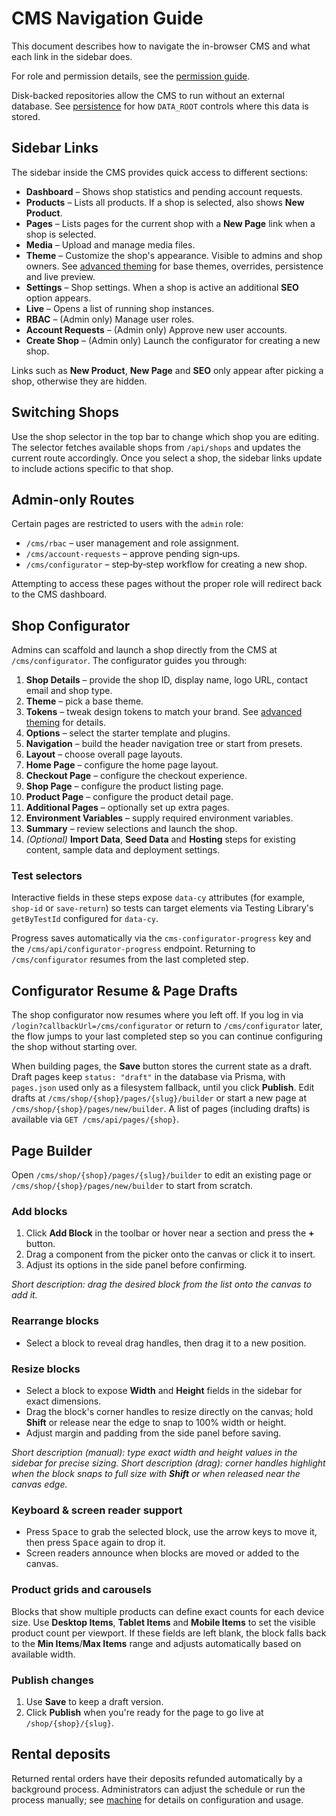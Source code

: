 # CMS Navigation Guide

This document describes how to navigate the in-browser CMS and what each link in the sidebar does.

For role and permission details, see the [permission guide](./permissions.md).

Disk-backed repositories allow the CMS to run without an external database. See [persistence](./persistence.md) for how `DATA_ROOT` controls where this data is stored.

## Sidebar Links

The sidebar inside the CMS provides quick access to different sections:

- **Dashboard** – Shows shop statistics and pending account requests.
- **Products** – Lists all products. If a shop is selected, also shows **New Product**.
- **Pages** – Lists pages for the current shop with a **New Page** link when a shop is selected.
- **Media** – Upload and manage media files.
- **Theme** – Customize the shop's appearance. Visible to admins and shop owners. See [advanced theming](./theming-advanced.md) for base themes, overrides, persistence and live preview.
- **Settings** – Shop settings. When a shop is active an additional **SEO** option appears.
- **Live** – Opens a list of running shop instances.
- **RBAC** – (Admin only) Manage user roles.
- **Account Requests** – (Admin only) Approve new user accounts.
- **Create Shop** – (Admin only) Launch the configurator for creating a new shop.

Links such as **New Product**, **New Page** and **SEO** only appear after picking a shop, otherwise they are hidden.

## Switching Shops

Use the shop selector in the top bar to change which shop you are editing. The selector fetches available shops from `/api/shops` and updates the current route accordingly. Once you select a shop, the sidebar links update to include actions specific to that shop.

## Admin‑only Routes

Certain pages are restricted to users with the `admin` role:

- `/cms/rbac` – user management and role assignment.
- `/cms/account-requests` – approve pending sign‑ups.
- `/cms/configurator` – step‑by‑step workflow for creating a new shop.

Attempting to access these pages without the proper role will redirect back to the CMS dashboard.

## Shop Configurator

Admins can scaffold and launch a shop directly from the CMS at `/cms/configurator`. The configurator guides you through:

1. **Shop Details** – provide the shop ID, display name, logo URL, contact email and shop type.
2. **Theme** – pick a base theme.
3. **Tokens** – tweak design tokens to match your brand. See [advanced theming](./theming-advanced.md) for details.
4. **Options** – select the starter template and plugins.
5. **Navigation** – build the header navigation tree or start from presets.
6. **Layout** – choose overall page layouts.
7. **Home Page** – configure the home page layout.
8. **Checkout Page** – configure the checkout experience.
9. **Shop Page** – configure the product listing page.
10. **Product Page** – configure the product detail page.
11. **Additional Pages** – optionally set up extra pages.
12. **Environment Variables** – supply required environment variables.
13. **Summary** – review selections and launch the shop.
14. _(Optional)_ **Import Data**, **Seed Data** and **Hosting** steps for existing content, sample data and deployment settings.

### Test selectors

Interactive fields in these steps expose `data-cy` attributes (for example,
`shop-id` or `save-return`) so tests can target elements via Testing
Library's `getByTestId` configured for `data-cy`.

Progress saves automatically via the `cms-configurator-progress` key and the `/cms/api/configurator-progress` endpoint. Returning to `/cms/configurator` resumes from the last completed step.

## Configurator Resume & Page Drafts

The shop configurator now resumes where you left off. If you log in via
`/login?callbackUrl=/cms/configurator` or return to `/cms/configurator` later, the flow jumps
to your last completed step so you can continue configuring the shop without
starting over.

When building pages, the **Save** button stores the current state as a draft.
Draft pages keep `status: "draft"` in the database via Prisma, with `pages.json` used only as a filesystem fallback, until you click **Publish**.
Edit drafts at `/cms/shop/{shop}/pages/{slug}/builder` or start a new page at
`/cms/shop/{shop}/pages/new/builder`. A list of pages (including drafts) is
available via `GET /cms/api/pages/{shop}`.

## Page Builder

Open `/cms/shop/{shop}/pages/{slug}/builder` to edit an existing page or
`/cms/shop/{shop}/pages/new/builder` to start from scratch.

### Add blocks

1. Click **Add Block** in the toolbar or hover near a section and press the **+**
   button.
2. Drag a component from the picker onto the canvas or click it to insert.
3. Adjust its options in the side panel before confirming.

_Short description: drag the desired block from the list onto the canvas to add it._

### Rearrange blocks

- Select a block to reveal drag handles, then drag it to a new position.

### Resize blocks

- Select a block to expose **Width** and **Height** fields in the sidebar for exact dimensions.
- Drag the block's corner handles to resize directly on the canvas; hold **Shift** or release near the edge to snap to 100% width or height.
- Adjust margin and padding from the side panel before saving.

_Short description (manual): type exact width and height values in the sidebar for precise sizing._
_Short description (drag): corner handles highlight when the block snaps to full size with **Shift** or when released near the canvas edge._

### Keyboard & screen reader support

- Press <kbd>Space</kbd> to grab the selected block, use the arrow keys to move
  it, then press <kbd>Space</kbd> again to drop it.
- Screen readers announce when blocks are moved or added to the canvas.

### Product grids and carousels

Blocks that show multiple products can define exact counts for each device
size. Use **Desktop Items**, **Tablet Items** and **Mobile Items** to set the
visible product count per viewport. If these fields are left blank, the block
falls back to the **Min Items**/**Max Items** range and adjusts automatically
based on available width.

### Publish changes

1. Use **Save** to keep a draft version.
2. Click **Publish** when you're ready for the page to go live at
   `/shop/{shop}/{slug}`.

## Rental deposits

Returned rental orders have their deposits refunded automatically by a background process. Administrators can adjust the schedule or run the process manually; see [machine](./machine.md#deposit-release-service) for details on configuration and usage.
